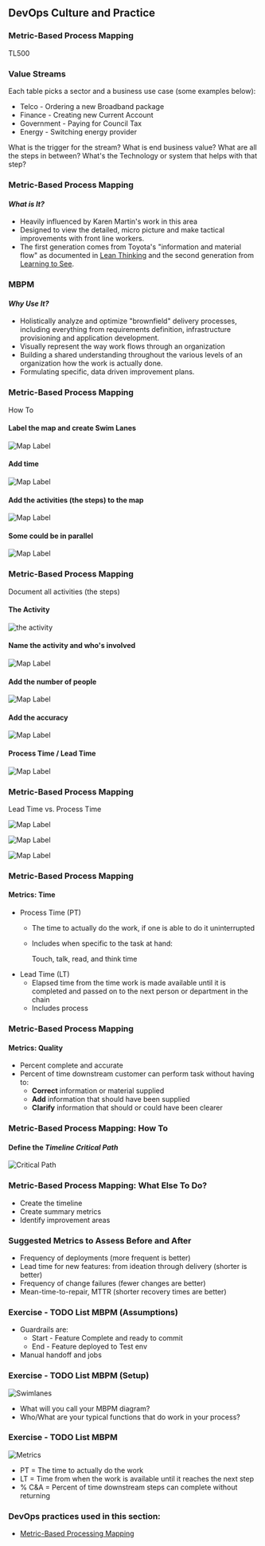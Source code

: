<!-- .slide: data-background-image="images/RH_NewBrand_Background.png" -->
## DevOps Culture and Practice <!-- {.element: class="course-title"} -->
### Metric-Based Process Mapping <!-- {.element: class="title-color"} -->
TL500 <!-- {.element: class="title-color"} -->



### Value Streams
Each table picks a sector and a business use case (some examples below):
* Telco - Ordering a new Broadband package
* Finance - Creating new Current Account
* Government - Paying for Council Tax
* Energy - Switching energy provider

What is the trigger for the stream?
What is end business value?
What are all the steps in between?
What's the Technology or system that helps with that step?



### Metric-Based Process Mapping
#### _What is It?_
* Heavily influenced by Karen Martin's work in this area
* Designed to view the detailed, micro picture and make tactical improvements with front line workers.
* The first generation comes from Toyota's "information and material flow"
as documented in [Lean Thinking](https://rht-labs.github.io/practice-library/practices/vsm-and-mbpm/#footnote-1)
and the second generation from [Learning to See](https://rht-labs.github.io/practice-library/practices/vsm-and-mbpm/#footnote-2).



### MBPM
#### _Why Use It?_
* Holistically analyze and optimize "brownfield" delivery processes, including everything from requirements definition, infrastructure provisioning and application development.
* Visually represent the way work flows through an organization
* Building a shared understanding throughout the various levels of an organization
how the work is actually done.
* Formulating specific, data driven improvement plans.



### Metric-Based Process Mapping
How To



#### Label the map and create Swim Lanes
![Map Label](images/vsm/mbpm-swim-lanes.png)



#### Add time
![Map Label](images/vsm/mbpm-swim-add-time.png)



#### Add the activities (the steps) to the map
![Map Label](images/vsm/mbpm-steps.png)



#### Some could be in parallel
![Map Label](images/vsm/mbpm-steps-final.png)



### Metric-Based Process Mapping
Document all activities (the steps)



#### The Activity
![the activity](images/vsm/mbpm-activities-0.png)



#### Name the activity and who's involved
![Map Label](images/vsm/mbpm-activities-1.png)



#### Add the number of people 
![Map Label](images/vsm/mbpm-activities-2.png)



#### Add the accuracy
![Map Label](images/vsm/mbpm-activities-3.png)



#### Process Time / Lead Time
![Map Label](images/vsm/mbpm-activities-4.png)



### Metric-Based Process Mapping
Lead Time vs. Process Time



![Map Label](images/vsm/pt-lt-1.png)



![Map Label](images/vsm/pt-lt-2.png)



![Map Label](images/vsm/pt-lt-3.png)



### Metric-Based Process Mapping
#### Metrics: Time
* Process Time (PT)
  * The time to actually do the work, if one is able to do it uninterrupted
  * Includes when specific to the task at hand:

    Touch, talk, read, and think time
* Lead Time (LT)
  * Elapsed time from the time work is made available until it is completed
  and passed on to the next person or department in the chain
  * Includes process



### Metric-Based Process Mapping
#### Metrics: Quality
* Percent complete and accurate
* Percent of time downstream customer can perform task without having to:
  * **Correct** information or material supplied
  * **Add** information that should have been supplied
  * **Clarify** information that should or could have been clearer



### Metric-Based Process Mapping: How To
#### Define the _Timeline Critical Path_
![Critical Path](images/vsm/mbpmstep6.png)



### Metric-Based Process Mapping: What Else To Do?
* Create the timeline
* Create summary metrics
* Identify improvement areas



### Suggested Metrics to Assess Before and After
* Frequency of deployments (more frequent is better)
* Lead time for new features: from ideation through delivery (shorter is better)
* Frequency of change failures (fewer changes are better)
* Mean-time-to-repair, MTTR (shorter recovery times are better)



### Exercise - TODO List MBPM (Assumptions)

* Guardrails are:
  * Start - Feature Complete and ready to commit
  * End - Feature deployed to Test env
* Manual handoff and jobs



### Exercise - TODO List MBPM (Setup)

![Swimlanes](images/vsm/mbpmstep2.png) <!-- {.element: class="inline-image"} -->
* What will you call your MBPM diagram?
* Who/What are your typical functions that do work in your process?



### Exercise - TODO List MBPM

![Metrics](images/vsm/mbpmstep5.png) <!-- {.element: class="inline-image"} -->
* PT = The time to actually do the work
* LT = Time from when the work is available until it reaches the next step
* % C&A = Percent of time downstream steps can complete without returning



<!-- .slide: data-background-image="images/chef-background.png", class="white-style" -->
### DevOps practices used in this section:
- [Metric-Based Processing Mapping](https://openpracticelibrary.com/practice/vsm-and-mbpm/)
